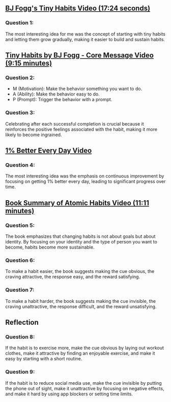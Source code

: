 ## [BJ Fogg's Tiny Habits Video (17:24 seconds)](https://www.youtube.com/watch?v=AdKUJxjn-R8)
### Question 1: 
The most interesting idea for me was the concept of starting with tiny habits and letting them grow gradually, making it easier to build and sustain habits.

## [Tiny Habits by BJ Fogg - Core Message Video (9:15 minutes)](https://www.youtube.com/watch?v=S_8e-6ZHKLs)
### Question 2:

- M (Motivation): Make the behavior something you want to do.
- A (Ability): Make the behavior easy to do.
- P (Prompt): Trigger the behavior with a prompt.
### Question 3:
 Celebrating after each successful completion is crucial because it reinforces the positive feelings associated with the habit, making it more likely to become ingrained.

## [ 1% Better Every Day Video](https://www.youtube.com/watch?v=mNeXuCYiE0U)
### Question 4: 
The most interesting idea was the emphasis on continuous improvement by focusing on getting 1% better every day, leading to significant progress over time.

## [Book Summary of Atomic Habits Video (11:11 minutes)]( https://www.youtube.com/watch?v=YT7tQzmGRLA)
### Question 5:
 The book emphasizes that changing habits is not about goals but about identity. By focusing on your identity and the type of person you want to become, habits become more sustainable.

### Question 6:
 To make a habit easier, the book suggests making the cue obvious, the craving attractive, the response easy, and the reward satisfying.

### Question 7:
 To make a habit harder, the book suggests making the cue invisible, the craving unattractive, the response difficult, and the reward unsatisfying.

## Reflection
### Question 8:
 If the habit is to exercise more, make the cue obvious by laying out workout clothes, make it attractive by finding an enjoyable exercise, and make it easy by starting with a short routine.

### Question 9:
 If the habit is to reduce social media use, make the cue invisible by putting the phone out of sight, make it unattractive by focusing on negative effects, and make it hard by using app blockers or setting time limits.



